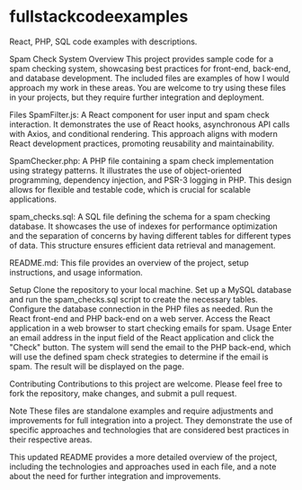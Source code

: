 # fullstackcodeexamples
React, PHP, SQL code examples with descriptions.

Spam Check System
Overview
This project provides sample code for a spam checking system, showcasing best practices for front-end, back-end, and database development. The included files are examples of how I would approach my work in these areas. You are welcome to try using these files in your projects, but they require further integration and deployment.

Files
SpamFilter.js: A React component for user input and spam check interaction. It demonstrates the use of React hooks, asynchronous API calls with Axios, and conditional rendering. This approach aligns with modern React development practices, promoting reusability and maintainability.

SpamChecker.php: A PHP file containing a spam check implementation using strategy patterns. It illustrates the use of object-oriented programming, dependency injection, and PSR-3 logging in PHP. This design allows for flexible and testable code, which is crucial for scalable applications.

spam_checks.sql: A SQL file defining the schema for a spam checking database. It showcases the use of indexes for performance optimization and the separation of concerns by having different tables for different types of data. This structure ensures efficient data retrieval and management.

README.md: This file provides an overview of the project, setup instructions, and usage information.

Setup
Clone the repository to your local machine.
Set up a MySQL database and run the spam_checks.sql script to create the necessary tables.
Configure the database connection in the PHP files as needed.
Run the React front-end and PHP back-end on a web server.
Access the React application in a web browser to start checking emails for spam.
Usage
Enter an email address in the input field of the React application and click the "Check" button. The system will send the email to the PHP back-end, which will use the defined spam check strategies to determine if the email is spam. The result will be displayed on the page.

Contributing
Contributions to this project are welcome. Please feel free to fork the repository, make changes, and submit a pull request.

Note
These files are standalone examples and require adjustments and improvements for full integration into a project. They demonstrate the use of specific approaches and technologies that are considered best practices in their respective areas.

This updated README provides a more detailed overview of the project, including the technologies and approaches used in each file, and a note about the need for further integration and improvements.
